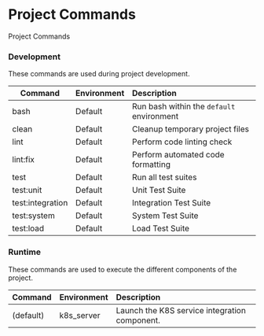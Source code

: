 # Project Commands

Project Commands

### Development

These commands are used during project development.

| Command          | Environment | Description                               |
|------------------|-------------|:------------------------------------------|
| bash             | Default     | Run bash within the `default` environment |
| clean            | Default     | Cleanup temporary project files           |
| lint             | Default     | Perform code linting check                |
| lint:fix         | Default     | Perform automated code formatting         |
| test             | Default     | Run all test suites                       |
| test:unit        | Default     | Unit Test Suite                           |
| test:integration | Default     | Integration Test Suite                    |
| test:system      | Default     | System Test Suite                         |
| test:load        | Default     | Load Test Suite                           |


### Runtime

These commands are used to execute the different components of the project.

| Command             | Environment | Description                                                                                                   |
|---------------------|-------------|:--------------------------------------------------------------------------------------------------------------|
| (default)           | k8s_server  | Launch the K8S service integration component.                                                                 |
